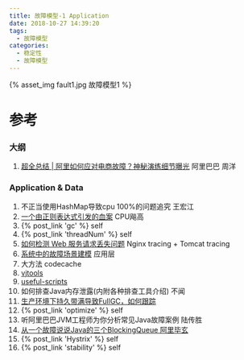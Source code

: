 ```yaml
---
title: 故障模型-1 Application
date: 2018-10-27 14:39:20
tags:
  - 故障模型
categories:
  - 稳定性
  - 故障模型
---
```


<p></p>
<!-- more -->

{% asset_img fault1.jpg 故障模型1 %}



# 参考

### 大纲
1. [超全总结 | 阿里如何应对电商故障？神秘演练细节曝光](https://developer.aliyun.com/article/105551) 阿里巴巴  周洋

### Application & Data
1. 不正当使用HashMap导致cpu 100%的问题追究 王宏江
2. [一个由正则表达式引发的血案](http://www.cnblogs.com/study-everyday/p/7426862.html)   CPU飚高
3. {% post_link 'gc' %}  self
4. {% post_link 'threadNum' %}  self
5. [如何检测 Web 服务请求丢失问题](https://mp.weixin.qq.com/s/QA_BTF1D3GJJ7_nYQ6oAzQ)  Nginx tracing + Tomcat tracing
6. [系统中的故障场景建模](https://www.infoq.cn/article/system_failure_modeling/)  应用层
7. 大方法 codecache  
8. [vjtools](https://github.com/vipshop/vjtools) 
9. [useful-scripts](https://github.com/oldratlee/useful-scripts) 
10. 如何排查Java内存泄露(内附各种排查工具介绍) 不闻
11. [生产环境下持久带满导致FullGC，如何跟踪](https://hllvm-group.iteye.com/group/topic/28379) 
12. {% post_link 'optimize' %}  self
13. 听阿里巴巴JVM工程师为你分析常见Java故障案例  陆传胜
14. [从一个故障说说Java的三个BlockingQueue  阿里毕玄](http://hellojava.info/?p=464)
15. {% post_link 'Hystrix' %}  self 
16. {% post_link 'stability' %}  self

